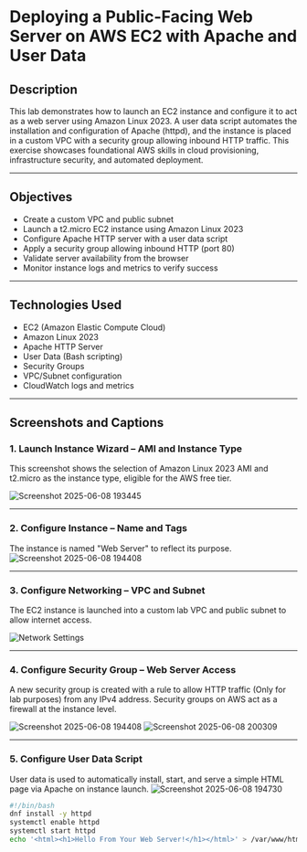 # Deploying a Public-Facing Web Server on AWS EC2 with Apache and User Data

## Description

This lab demonstrates how to launch an EC2 instance and configure it to act as a web server using Amazon Linux 2023. A user data script automates the installation and configuration of Apache (httpd), and the instance is placed in a custom VPC with a security group allowing inbound HTTP traffic. This exercise showcases foundational AWS skills in cloud provisioning, infrastructure security, and automated deployment.

---

## Objectives

- Create a custom VPC and public subnet
- Launch a t2.micro EC2 instance using Amazon Linux 2023
- Configure Apache HTTP server with a user data script
- Apply a security group allowing inbound HTTP (port 80)
- Validate server availability from the browser
- Monitor instance logs and metrics to verify success

---

## Technologies Used

- EC2 (Amazon Elastic Compute Cloud)
- Amazon Linux 2023
- Apache HTTP Server
- User Data (Bash scripting)
- Security Groups
- VPC/Subnet configuration
- CloudWatch logs and metrics

---

## Screenshots and Captions

### 1. Launch Instance Wizard – AMI and Instance Type  
This screenshot shows the selection of Amazon Linux 2023 AMI and t2.micro as the instance type, eligible for the AWS free tier.

![Screenshot 2025-06-08 193445](https://github.com/user-attachments/assets/a2c305da-8ac9-45e1-968c-8f7ff674e735)


---

### 2. Configure Instance – Name and Tags  
The instance is named "Web Server" to reflect its purpose.
![Screenshot 2025-06-08 194408](https://github.com/user-attachments/assets/b177d896-948d-4170-a90c-21d29c02f090)


---

### 3. Configure Networking – VPC and Subnet  
The EC2 instance is launched into a custom lab VPC and public subnet to allow internet access.

![Network Settings](../images/network-settings.png)

---

### 4. Configure Security Group – Web Server Access  
A new security group is created with a rule to allow HTTP traffic (Only for lab purposes) from any IPv4 address. Security groups on AWS act as a firewall at the instance level. 

![Screenshot 2025-06-08 194408](https://github.com/user-attachments/assets/3cd8d001-ca44-4e84-ab89-32f744d975a1)
![Screenshot 2025-06-08 200309](https://github.com/user-attachments/assets/d1696da1-6979-4076-ba3d-f4799792286d)


---

### 5. Configure User Data Script  
User data is used to automatically install, start, and serve a simple HTML page via Apache on instance launch.
![Screenshot 2025-06-08 194730](https://github.com/user-attachments/assets/1a0a6706-ab11-4c7f-bf00-2067704ce070)

```bash
#!/bin/bash
dnf install -y httpd
systemctl enable httpd
systemctl start httpd
echo '<html><h1>Hello From Your Web Server!</h1></html>' > /var/www/html/index.html
